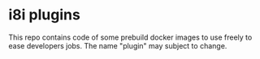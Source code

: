 # i8i plugins

This repo contains code of some prebuild docker images to use freely to ease developers jobs. The name "plugin" may subject to change.
